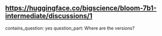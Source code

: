 ## https://huggingface.co/bigscience/bloom-7b1-intermediate/discussions/1

contains_question: yes
question_part: Where are the versions?